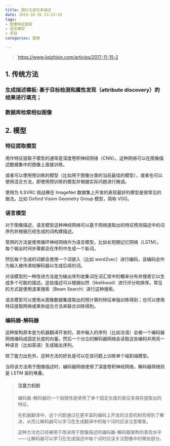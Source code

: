 ```yaml
---
title: 图片生成文本描述
date: 2019-10-26 23:23:19
tags: 
- 图像特征提取
- 语言模型
- 项目
categories: 图像

---
```


> https://www.jiqizhixin.com/articles/2017-11-15-2

## 1. 传统方法

###        生成描述模板: 基于目标检测和属性发现（attribute discovery）的结果进行填充；

###        数据库检索相似图像

<!--more-->

## 2. 模型

### 特征提取模型

用作特征提取子模型的通常是深度卷积神经网络（CNN）。这种网络可以在图像描述数据集中的图像上直接训练。

或者可以使用预训练的模型（比如用于图像分类的当前最佳的模型），或者也可以使用混合方法，即使用预训练的模型并根据实际问题进行微调。

使用为 ILSVRC 挑战赛在 ImageNet 数据集上开发的表现最好的模型是很常见的做法，比如 Oxford Vision Geometry Group 模型，简称 VGG。

### 语言模型

对于图像描述，语言模型这种神经网络可以基于网络提取出的特征预测描述中的词序列并根据已经生成的词构建描述。

常用的方法是使用循环神经网络作为语言模型，比如长短期记忆网络（LSTM）。每个输出时间步骤都会在序列中生成一个新词。

然后每个生成的词都会使用一个词嵌入（比如 word2vec）进行编码，该编码会作为输入被传递给解码器以生成后续的词。

对该模型的一种改进方法是为输出序列收集词在词汇库中的概率分布并搜索它以生成多个可能的描述。这些描述可以根据似然（likelihood）进行评分和排序。常见的方式是使用波束搜索（Beam Search）进行这种搜索。

语言模型可以使用从图像数据集提取出的预计算的特征单独训练得到；也可以使用特征提取网络或某些组合方法来联合训练得到。

### 编码器-解码器

这种架构原本是为机器翻译开发的，其中输入的序列（比如法语）会被一个编码器网络编码成固定长度的向量。然后一个分立的解码器网络会读取这些编码并用另一种语言（比如英语）生成输出序列。

除了能力出色外，这种方法的好处是可以在该问题上训练单个端到端模型。

当将该方法用于图像描述时，编码器网络使用了深度卷积神经网络，解码器网络则是 LSTM 层的堆叠。

> #### 注意力机制
>
> 编码器-解码器的一个局限性是使用了单个固定长度的表征来保存提取出的特征。
>
> 在机器翻译中，这个问题通过在更丰富的编码上开发的注意机制而得到了解决，从而让解码器可以学习在生成翻译中的每个词时应该注意哪里。
>
> 这种方法也已经被用于改进用于图像描述的编码器-解码器架构的表现水平——让解码器可以学习在生成描述中每个词时应该关注图像中的哪些部分。